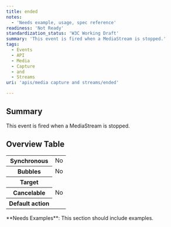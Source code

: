 ```yaml
---
title: ended
notes:
  - 'Needs example, usage, spec reference'
readiness: 'Not Ready'
standardization_status: 'W3C Working Draft'
summary: 'This event is fired when a MediaStream is stopped.'
tags:
  - Events
  - API
  - Media
  - Capture
  - and
  - Streams
uri: 'apis/media capture and streams/ended'

---
```

## Summary

This event is fired when a MediaStream is stopped.

## Overview Table

<table class="wikitable">
<tr>
<th>
Synchronous

</th>
<td>
No

</td>
</tr>
<tr>
<th>
Bubbles

</th>
<td>
No

</td>
</tr>
<tr>
<th>
Target

</th>
<td>
</td>
</tr>
<tr>
<th>
Cancelable

</th>
<td>
No

</td>
</tr>
<tr>
<th>
Default action

</th>
<td>
</td>
</tr>
</table>
**Needs Examples**: This section should include examples.

